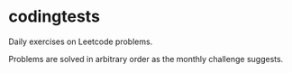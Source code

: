 # codingtests
Daily exercises on Leetcode problems.

Problems are solved in arbitrary order as the monthly challenge suggests.
